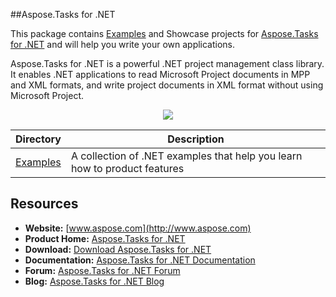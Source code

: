 ##Aspose.Tasks for .NET

This package contains [Examples](https://github.com/asposetasks/Aspose_Tasks_NET/tree/master/Examples) and Showcase projects for [Aspose.Tasks for .NET](http://www.aspose.com/categories/.net-components/aspose.tasks-for-.net/default.aspx) and will help you write your own applications.

Aspose.Tasks for .NET is a powerful .NET project management class library. It enables .NET applications to read Microsoft Project documents in MPP and XML formats, and write project documents in XML format without using Microsoft Project.

<p align="center">

  <a title="Download complete Aspose.Tasks for .NET source code" href="https://github.com/asposetasks/Aspose_Tasks_NET/archive/master.zip">
	<img src="https://raw.github.com/AsposeExamples/java-examples-dashboard/master/images/downloadZip-Button-Large.png" />
  </a>
</p>

Directory | Description
--------- | -----------
[Examples](https://github.com/asposetasks/Aspose_Tasks_NET/tree/master/Examples)  | A collection of .NET examples that help you learn how to product features

## Resources

+ **Website:** [www.aspose.com](http://www.aspose.com)
+ **Product Home:** [Aspose.Tasks for .NET](http://www.aspose.com/.net/project-management-component.aspx)
+ **Download:** [Download Aspose.Tasks for .NET](http://www.aspose.com/community/files/51/.net-components/aspose.tasks-for-.net/default.aspx)
+ **Documentation:** [Aspose.Tasks for .NET Documentation](http://www.aspose.com/docs/display/tasksnet/Home)
+ **Forum:** [Aspose.Tasks for .NET Forum](http://www.aspose.com/community/forums/aspose.tasks-product-family/75/showforum.aspx)
+ **Blog:** [Aspose.Tasks for .NET Blog](http://www.aspose.com/blogs/aspose-products/aspose-tasks-product-family.html)